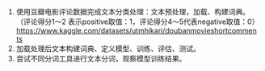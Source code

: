 1. 使用豆瓣电影评论数据完成文本分类处理：文本预处理，加载、构建词典。（评论得分1～2	表示positive取值：1，评论得分4～5代表negative取值：0）
https://www.kaggle.com/datasets/utmhikari/doubanmovieshortcomments
2. 加载处理后文本构建词典、定义模型、训练、评估、测试。
3. 尝试不同分词工具进行文本分词，观察模型训练结果。